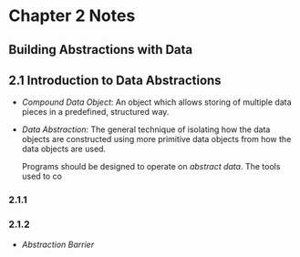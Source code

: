 # Chapter 2 Notes
## Building Abstractions with Data
## 2.1 Introduction to Data Abstractions
- _Compound Data Object_: An object which allows storing of multiple data pieces
  in a predefined, structured way.

- _Data Abstraction_: The general technique of isolating how the data objects
  are constructed using more primitive data objects from how the data objects
  are used.

  Programs should be designed to operate on *abstract data*. The tools used to
  co

### 2.1.1

### 2.1.2

- _Abstraction Barrier_
